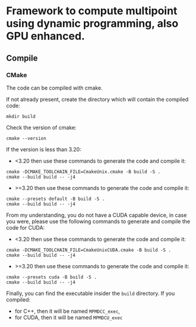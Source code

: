 # Framework to compute multipoint using dynamic programming, also GPU enhanced.

## Compile

### CMake 
The code can be compiled with cmake. 

If not already present, create the directory which will contain the compiled code:

```shell
mkdir build
```

Check the version of cmake:

```shell
cmake --version
```

If the version is less than 3.20:

- <3.20 then use these commands to generate the code and compile it:
```shell
cmake -DCMAKE_TOOLCHAIN_FILE=CmakeUnix.cmake -B build -S .
cmake --build build -- -j4
```
- \>=3.20 then use these commands to generate the code and compile it:
```shell
cmake --presets default -B build -S .
cmake --build build -- -j4
```

From my understanding, you do not have a CUDA capable device, in case you were, please use the following commands to 
generate and compile the code for CUDA:

- <3.20 then use these commands to generate the code and compile it:
```shell
cmake -DCMAKE_TOOLCHAIN_FILE=CmakeUnixCUDA.cmake -B build -S .
cmake --build build -- -j4
```
- \>=3.20 then use these commands to generate the code and compile it:
```shell
cmake --presets cuda -B build -S .
cmake --build build -- -j4
```

Finally, you can find the executable insider the `build` directory. If you compiled:

- for C++, then it will be named `MPMDCC_exec`,
- for CUDA, then it will be named `MPMDCU_exec`
